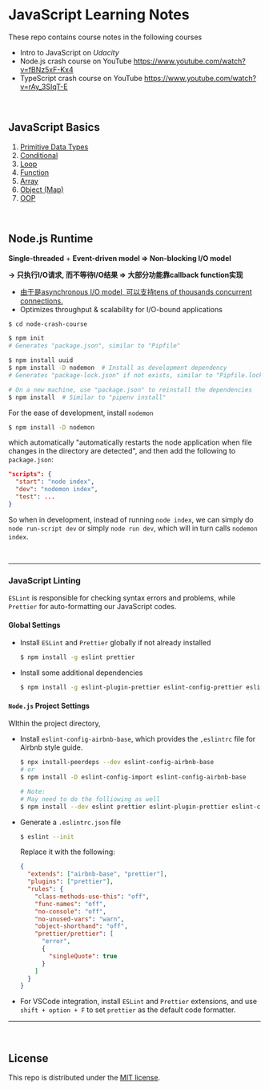 # JavaScript Learning Notes

These repo contains course notes in the following courses

* Intro to JavaScript on *Udacity*
* Node.js crash course on YouTube https://www.youtube.com/watch?v=fBNz5xF-Kx4
* TypeScript crash course on YouTube https://www.youtube.com/watch?v=rAy_3SIqT-E

<br>

## JavaScript Basics

1. <a href="https://github.com/Ziang-Lu/JavaScript-Learning-Notes/blob/master/1_primitive_data_types.js">Primitive Data Types</a>
2. <a href="https://github.com/Ziang-Lu/JavaScript-Learning-Notes/blob/master/2_conditional.js">Conditional</a>
3. <a href="https://github.com/Ziang-Lu/JavaScript-Learning-Notes/blob/master/3_loop.js">Loop</a>
4. <a href="https://github.com/Ziang-Lu/JavaScript-Learning-Notes/blob/master/4_function.js">Function</a>
5. <a href="https://github.com/Ziang-Lu/JavaScript-Learning-Notes/blob/master/5_array.js">Array</a>
6. <a href="https://github.com/Ziang-Lu/JavaScript-Learning-Notes/blob/master/6_object_(map).js">Object (Map)</a>
7. <a href="https://github.com/Ziang-Lu/JavaScript-Learning-Notes/blob/master/7_oop.js">OOP</a>

<br>

## Node.js Runtime

**Single-threaded** + **Event-driven model => Non-blocking I/O model**

**-> 只执行I/O请求, 而不等待I/O结果 => 大部分功能靠callback function实现**

* <u>由于是asynchronous I/O model, 可以支持tens of thousands concurrent connections.</u>
* Optimizes throughput & scalability for I/O-bound applications

```bash
$ cd node-crash-course

$ npm init
# Generates "package.json", similar to "Pipfile"

$ npm install uuid
$ npm install -D nodemon  # Install as development dependency
# Generates "package-lock.json" if not exists, similar to "Pipfile.lock"

# On a new machine, use "package.json" to reinstall the dependencies
$ npm install  # Similar to "pipenv install"
```

For the ease of development, install `nodemon`

```bash
$ npm install -D nodemon
```

which automatically "automatically restarts the node application when file changes in the directory are detected", and then add the following to `package.json`:

```json
"scripts": {
  "start": "node index",
  "dev": "nodemon index",
  "test": ...
}
```

So when in development, instead of running `node index`,  we can simply do `node run-script dev` or simply `node run dev`, which will in turn calls `nodemon index`.

<br>

***

### JavaScript Linting

`ESLint` is responsible for checking syntax errors and problems, while `Prettier` for auto-formatting our JavaScript codes.

#### Global Settings

* Install `ESLint` and `Prettier` globally if not already installed

  ```bash
  $ npm install -g eslint prettier
  ```

* Install some additional dependencies

  ```bash
  $ npm install -g eslint-plugin-prettier eslint-config-prettier eslint-plugin-node eslint-config-node
  ```

#### `Node.js` Project Settings

WIthin the project directory,

* Install `eslint-config-airbnb-base`, which provides the `,eslintrc` file for Airbnb style guide.

  ```bash
  $ npx install-peerdeps --dev eslint-config-airbnb-base
  # or
  $ npm install -D eslint-config-import eslint-config-airbnb-base
  
  # Note:
  # May need to do the folliowing as well
  $ npm install --dev eslint prettier eslint-plugin-prettier eslint-config-prettier eslint-plugin-node eslint-config-node
  ```

* Generate a `.eslintrc.json` file

  ```bash
  $ eslint --init
  ```

  Replace it with the following:

  ```json
  {
    "extends": ["airbnb-base", "prettier"],
    "plugins": ["prettier"],
    "rules": {
      "class-methods-use-this": "off",
      "func-names": "off",
      "no-console": "off",
      "no-unused-vars": "warn",
      "object-shorthand": "off",
      "prettier/prettier": [
        "error",
        {
          "singleQuote": true
        }
      ]
    }
  }
  ```

* For VSCode integration, install `ESLint` and `Prettier` extensions, and use `shift + option + F` to set `prettier` as the default code formatter.

***

<br>

## License

This repo is distributed under the <a href="https://github.com/Ziang-Lu/JavaScript-Learning-Notes/blob/master/LICENSE">MIT license</a>.

